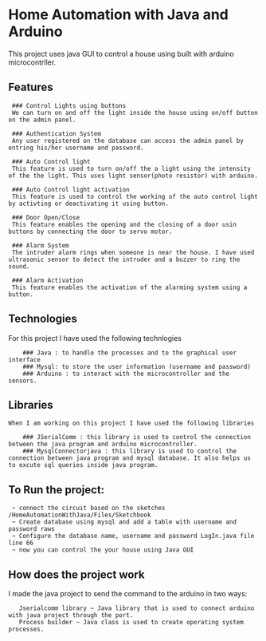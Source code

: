 # Home Automation with Java and Arduino

This project uses java GUI to control a house using built with arduino microcontrller. 

## Features

     ### Control Lights using buttons
     We can turn on and off the light inside the house using on/off button on the admin panel.
     
     ### Authentication System 
     Any user registered on the database can access the admin panel by entring his/her username and password.
     
     ### Auto Control light
     This feature is used to turn on/off the a light using the intensity of the the light. This uses light sensor(photo resistor) with arduino.
     
     ### Auto Control light activation
     This feature is used to control the working of the auto control light by activting or deactivating it using button.
     
     ### Door Open/Close
     This feature enables the opening and the closing of a door usin buttons by connecting the door to servo motor.
     
     ### Alarm System
     The intruder alarm rings when someone is near the house. I have used ultrasonic sensor to detect the intruder and a buzzer to ring the sound.
     
     ### Alarm Activation
     This feature enables the activation of the alarming system using a button.
     
## Technologies

   For this project I have used the following technlogies
   
        ### Java : to handle the processes and to the graphical user interface
        ### Mysql: to store the user information (username and password)
        ### Arduino : to interact with the microcontroller and the sensors.
      
##  Libraries

    When I am working on this project I have used the following libraries
    
        ### JSerialComm : this library is used to control the connection between the java program and arduino microcontroller.
        ### MysqlConnectorjava : this library is used to control the connection between java program and mysql database. It also helps us to excute sql queries inside java program.
        
        
 ## To Run the project: 
     ~ connect the circuit based on the sketches /HomeAutomationWithJava/Files/Sketchbook
     ~ Create database using mysql and add a table with username and password raws
     ~ Configure the database name, username and password LogIn.java file line 66
     ~ now you can control the your house using Java GUI

## How does the project work
   I made the java project to send the command to the arduino in two ways:
   
       Jserialcomm library ~ Java library that is used to connect arduino with java project through the port.
       Process builder ~ Java class is used to create operating system processes.
